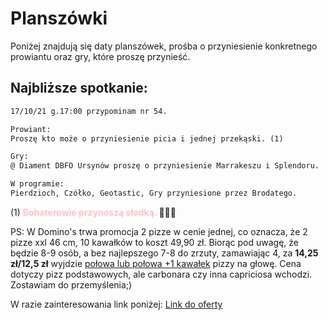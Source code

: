 # Planszówki

Poniżej znajdują się daty planszówek, prośba o przyniesienie konkretnego prowiantu oraz gry, które proszę przynieść.

## Najbliższe spotkanie:

```markdown
17/10/21 g.17:00 przypominam nr 54.

Prowiant:
Proszę kto może o przyniesienie picia i jednej przekąski. (1)

Gry:
@ Diament DBFO Ursynów proszę o przyniesienie Marrakeszu i Splendoru.

W programie:
Pierdzioch, Czółko, Geotastic, Gry przyniesione przez Brodatego.
``` 
(1) <b style="color:pink;"> Bohaterowie przynoszą słodką. </b> 🧁🧁🧁

PS: W Domino's trwa promocja 2 pizze w cenie jednej, co oznacza, że 2 pizze xxl 46 cm, 10 kawałków
to koszt 49,90 zł. Biorąc pod uwagę, że będzie 8-9 osób, a bez najlepszego 7-8 do zrzuty, zamawiając
4, za <b>14,25 zł/12,5 zł</b> wyjdzie <u>połowa lub połowa +1 kawałek</u> pizzy na głowę. Cena dotyczy pizz podstawowych, ale carbonara czy inna capriciosa wchodzi.
Zostawiam do przemyślenia;)

W razie zainteresowania link poniżej:
[Link do oferty](https://www.dominospizza.pl/)
